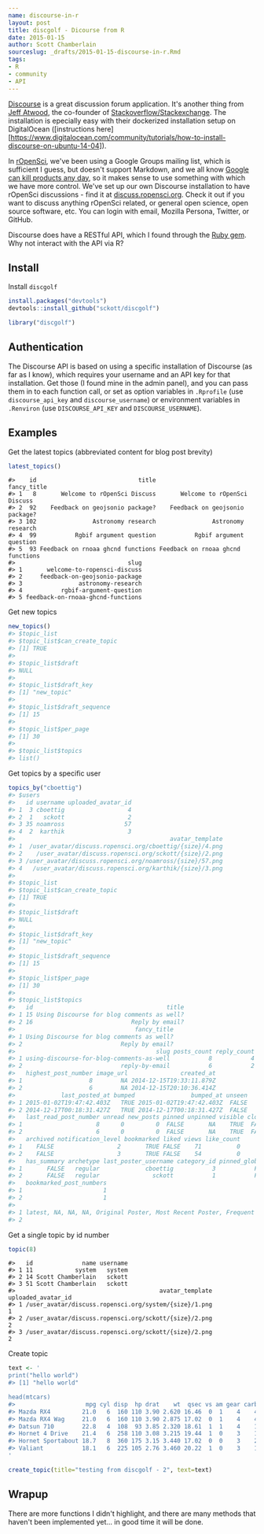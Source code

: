 ```yaml
---
name: discourse-in-r
layout: post
title: discgolf - Dicourse from R
date: 2015-01-15
author: Scott Chamberlain
sourceslug: _drafts/2015-01-15-discourse-in-r.Rmd
tags:
- R
- community
- API
---
```




[Discourse][disc] is a great discussion forum application. It's another thing from [Jeff Atwood](https://en.wikipedia.org/wiki/Jeff_Atwood), the co-founder of [Stackoverflow/Stackexchange](http://stackoverflow.com/). The installation is epecially easy with their dockerized installation setup on DigitalOcean ([instructions here][https://www.digitalocean.com/community/tutorials/how-to-install-discourse-on-ubuntu-14-04]). 

In [rOpenSci](http://ropensci.org/), we've been using a Google Groups mailing list, which is sufficient I guess, but doesn't support Markdown, and we all know [Google can kill products any day](http://www.slate.com/articles/technology/technology/2013/03/google_reader_why_did_everyone_s_favorite_rss_program_die_what_free_web.html), so it makes sense to use something with which we have more control. We've set up our own Discourse installation to have rOpenSci discussions - find it at [discuss.ropensci.org][metadisc]. Check it out if you want to discuss anything rOpenSci related, or general open science, open source software, etc. You can login with email, Mozilla Persona, Twitter, or GitHub. 

Discourse does have a RESTful API, which I found through the [Ruby gem](https://github.com/discourse/discourse_api/). Why not interact with the API via R?

## Install

Install `discgolf` 


```r
install.packages("devtools")
devtools::install_github("sckott/discgolf")
```


```r
library("discgolf")
```

## Authentication

The Discourse API is based on using a specific installation of Discourse (as far as I know), which requires your username and an API key for that installation. Get those (I found mine in the admin panel), and you can pass them in to each function call, or set as option variables in `.Rprofile` (use `discourse_api_key` and `discourse_username`) or environment variables in `.Renviron` (use `DISCOURSE_API_KEY` and `DISCOURSE_USERNAME`).

## Examples

Get the latest topics (abbreviated content for blog post brevity)


```r
latest_topics()
```


```
#>    id                             title                       fancy_title
#> 1   8       Welcome to rOpenSci Discuss       Welcome to rOpenSci Discuss
#> 2  92    Feedback on geojsonio package?    Feedback on geojsonio package?
#> 3 102                Astronomy research                Astronomy research
#> 4  99           Rgbif argument question           Rgbif argument question
#> 5  93 Feedback on rnoaa ghcnd functions Feedback on rnoaa ghcnd functions
#>                                slug
#> 1       welcome-to-ropensci-discuss
#> 2     feedback-on-geojsonio-package
#> 3                astronomy-research
#> 4           rgbif-argument-question
#> 5 feedback-on-rnoaa-ghcnd-functions
```

Get new topics


```r
new_topics()
#> $topic_list
#> $topic_list$can_create_topic
#> [1] TRUE
#> 
#> $topic_list$draft
#> NULL
#> 
#> $topic_list$draft_key
#> [1] "new_topic"
#> 
#> $topic_list$draft_sequence
#> [1] 15
#> 
#> $topic_list$per_page
#> [1] 30
#> 
#> $topic_list$topics
#> list()
```

Get topics by a specific user


```r
topics_by("cboettig")
#> $users
#>   id username uploaded_avatar_id
#> 1  3 cboettig                  4
#> 2  1   sckott                  2
#> 3 35 noamross                 57
#> 4  2  karthik                  3
#>                                            avatar_template
#> 1  /user_avatar/discuss.ropensci.org/cboettig/{size}/4.png
#> 2    /user_avatar/discuss.ropensci.org/sckott/{size}/2.png
#> 3 /user_avatar/discuss.ropensci.org/noamross/{size}/57.png
#> 4   /user_avatar/discuss.ropensci.org/karthik/{size}/3.png
#> 
#> $topic_list
#> $topic_list$can_create_topic
#> [1] TRUE
#> 
#> $topic_list$draft
#> NULL
#> 
#> $topic_list$draft_key
#> [1] "new_topic"
#> 
#> $topic_list$draft_sequence
#> [1] 15
#> 
#> $topic_list$per_page
#> [1] 30
#> 
#> $topic_list$topics
#>   id                                      title
#> 1 15 Using Discourse for blog comments as well?
#> 2 16                            Reply by email?
#>                                  fancy_title
#> 1 Using Discourse for blog comments as well?
#> 2                            Reply by email?
#>                                        slug posts_count reply_count
#> 1 using-discourse-for-blog-comments-as-well           8           4
#> 2                            reply-by-email           6           2
#>   highest_post_number image_url               created_at
#> 1                   8        NA 2014-12-15T19:33:11.879Z
#> 2                   6        NA 2014-12-15T20:10:36.414Z
#>             last_posted_at bumped                bumped_at unseen
#> 1 2015-01-02T19:47:42.403Z   TRUE 2015-01-02T19:47:42.403Z  FALSE
#> 2 2014-12-17T00:18:31.427Z   TRUE 2014-12-17T00:18:31.427Z  FALSE
#>   last_read_post_number unread new_posts pinned unpinned visible closed
#> 1                     8      0         0  FALSE       NA    TRUE  FALSE
#> 2                     6      0         0  FALSE       NA    TRUE  FALSE
#>   archived notification_level bookmarked liked views like_count
#> 1    FALSE                  2       TRUE FALSE    71          0
#> 2    FALSE                  3       TRUE FALSE    54          0
#>   has_summary archetype last_poster_username category_id pinned_globally
#> 1       FALSE   regular             cboettig           3           FALSE
#> 2       FALSE   regular               sckott           1           FALSE
#>   bookmarked_post_numbers
#> 1                       1
#> 2                       1
#>                                                                                                                   posters
#> 1 latest, NA, NA, NA, Original Poster, Most Recent Poster, Frequent Poster, Frequent Poster, Frequent Poster, 3, 1, 35, 2
#> 2                                                                   NA, latest, Original Poster, Most Recent Poster, 3, 1
```

Get a single topic by id number


```r
topic(8)
```


```
#>   id              name username
#> 1 11            system   system
#> 2 14 Scott Chamberlain   sckott
#> 3 51 Scott Chamberlain   sckott
#>                                         avatar_template uploaded_avatar_id
#> 1 /user_avatar/discuss.ropensci.org/system/{size}/1.png                  1
#> 2 /user_avatar/discuss.ropensci.org/sckott/{size}/2.png                  2
#> 3 /user_avatar/discuss.ropensci.org/sckott/{size}/2.png                  2
```

Create topic


```r
text <- '
print("hello world")
#> [1] "hello world"

head(mtcars)
#>                    mpg cyl disp  hp drat    wt  qsec vs am gear carb
#> Mazda RX4         21.0   6  160 110 3.90 2.620 16.46  0  1    4    4
#> Mazda RX4 Wag     21.0   6  160 110 3.90 2.875 17.02  0  1    4    4
#> Datsun 710        22.8   4  108  93 3.85 2.320 18.61  1  1    4    1
#> Hornet 4 Drive    21.4   6  258 110 3.08 3.215 19.44  1  0    3    1
#> Hornet Sportabout 18.7   8  360 175 3.15 3.440 17.02  0  0    3    2
#> Valiant           18.1   6  225 105 2.76 3.460 20.22  1  0    3    1
'

create_topic(title="testing from discgolf - 2", text=text)
```

## Wrapup

There are more functions I didn't highlight, and there are many methods that haven't been implemented yet... in good time it will be done. 

[disc]: http://www.discourse.org/
[metadisc]: https://meta.discourse.org/
[rodisc]: http://discuss.ropensci.org/
